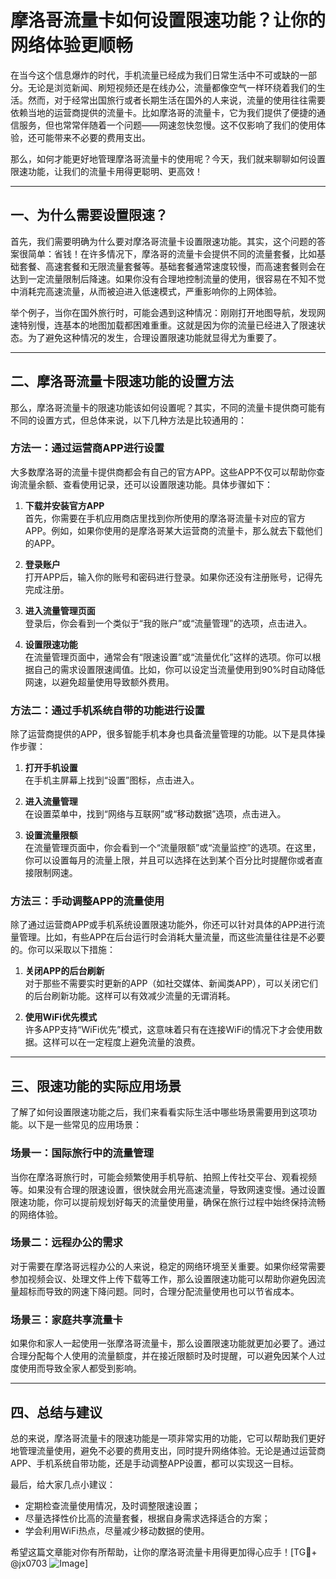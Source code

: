 # 摩洛哥流量卡如何设置限速功能？让你的网络体验更顺畅

在当今这个信息爆炸的时代，手机流量已经成为我们日常生活中不可或缺的一部分。无论是浏览新闻、刷短视频还是在线办公，流量都像空气一样环绕着我们的生活。然而，对于经常出国旅行或者长期生活在国外的人来说，流量的使用往往需要依赖当地的运营商提供的流量卡。比如摩洛哥的流量卡，它为我们提供了便捷的通信服务，但也常常伴随着一个问题——网速忽快忽慢。这不仅影响了我们的使用体验，还可能带来不必要的费用支出。

那么，如何才能更好地管理摩洛哥流量卡的使用呢？今天，我们就来聊聊如何设置限速功能，让我们的流量卡用得更聪明、更高效！

---

## 一、为什么需要设置限速？

首先，我们需要明确为什么要对摩洛哥流量卡设置限速功能。其实，这个问题的答案很简单：省钱！在许多情况下，摩洛哥的流量卡会提供不同的流量套餐，比如基础套餐、高速套餐和无限流量套餐等。基础套餐通常速度较慢，而高速套餐则会在达到一定流量限制后降速。如果你没有合理地控制流量的使用，很容易在不知不觉中消耗完高速流量，从而被迫进入低速模式，严重影响你的上网体验。

举个例子，当你在国外旅行时，可能会遇到这种情况：刚刚打开地图导航，发现网速特别慢，连基本的地图加载都困难重重。这就是因为你的流量已经进入了限速状态。为了避免这种情况的发生，合理设置限速功能就显得尤为重要了。

---

## 二、摩洛哥流量卡限速功能的设置方法

那么，摩洛哥流量卡的限速功能该如何设置呢？其实，不同的流量卡提供商可能有不同的设置方式，但总体来说，以下几种方法是比较通用的：

### 方法一：通过运营商APP进行设置

大多数摩洛哥的流量卡提供商都会有自己的官方APP。这些APP不仅可以帮助你查询流量余额、查看使用记录，还可以设置限速功能。具体步骤如下：

1. **下载并安装官方APP**  
   首先，你需要在手机应用商店里找到你所使用的摩洛哥流量卡对应的官方APP。例如，如果你使用的是摩洛哥某大运营商的流量卡，那么就去下载他们的APP。

2. **登录账户**  
   打开APP后，输入你的账号和密码进行登录。如果你还没有注册账号，记得先完成注册。

3. **进入流量管理页面**  
   登录后，你会看到一个类似于“我的账户”或“流量管理”的选项，点击进入。

4. **设置限速功能**  
   在流量管理页面中，通常会有“限速设置”或“流量优化”这样的选项。你可以根据自己的需求设置限速阈值。比如，你可以设定当流量使用到90%时自动降低网速，以避免超量使用导致额外费用。

### 方法二：通过手机系统自带的功能进行设置

除了运营商提供的APP，很多智能手机本身也具备流量管理的功能。以下是具体操作步骤：

1. **打开手机设置**  
   在手机主屏幕上找到“设置”图标，点击进入。

2. **进入流量管理**  
   在设置菜单中，找到“网络与互联网”或“移动数据”选项，点击进入。

3. **设置流量限额**  
   在流量管理页面中，你会看到一个“流量限额”或“流量监控”的选项。在这里，你可以设置每月的流量上限，并且可以选择在达到某个百分比时提醒你或者直接限制网速。

### 方法三：手动调整APP的流量使用

除了通过运营商APP或手机系统设置限速功能外，你还可以针对具体的APP进行流量管理。比如，有些APP在后台运行时会消耗大量流量，而这些流量往往是不必要的。你可以采取以下措施：

1. **关闭APP的后台刷新**  
   对于那些不需要实时更新的APP（如社交媒体、新闻类APP），可以关闭它们的后台刷新功能。这样可以有效减少流量的无谓消耗。

2. **使用WiFi优先模式**  
   许多APP支持“WiFi优先”模式，这意味着只有在连接WiFi的情况下才会使用数据。这样可以在一定程度上避免流量的浪费。

---

## 三、限速功能的实际应用场景

了解了如何设置限速功能之后，我们来看看实际生活中哪些场景需要用到这项功能。以下是一些常见的应用场景：

### 场景一：国际旅行中的流量管理

当你在摩洛哥旅行时，可能会频繁使用手机导航、拍照上传社交平台、观看视频等。如果没有合理的限速设置，很快就会用光高速流量，导致网速变慢。通过设置限速功能，你可以提前规划好每天的流量使用量，确保在旅行过程中始终保持流畅的网络体验。

### 场景二：远程办公的需求

对于需要在摩洛哥远程办公的人来说，稳定的网络环境至关重要。如果你经常需要参加视频会议、处理文件上传下载等工作，那么设置限速功能可以帮助你避免因流量超标而导致的网速下降问题。同时，合理分配流量使用也可以节省成本。

### 场景三：家庭共享流量卡

如果你和家人一起使用一张摩洛哥流量卡，那么设置限速功能就更加必要了。通过合理分配每个人使用的流量额度，并在接近限额时及时提醒，可以避免因某个人过度使用而导致全家人都受到影响。

---

## 四、总结与建议

总的来说，摩洛哥流量卡的限速功能是一项非常实用的功能，它可以帮助我们更好地管理流量使用，避免不必要的费用支出，同时提升网络体验。无论是通过运营商APP、手机系统自带功能，还是手动调整APP设置，都可以实现这一目标。

最后，给大家几点小建议：
- 定期检查流量使用情况，及时调整限速设置；
- 尽量选择性价比高的流量套餐，根据自身需求选择适合的方案；
- 学会利用WiFi热点，尽量减少移动数据的使用。

希望这篇文章能对你有所帮助，让你的摩洛哥流量卡用得更加得心应手！[TG💪+ @jx0703 ![Image](https://github.com/user-attachments/assets/dbca1d08-cadb-493c-b0ec-ad6f7a83f270)]